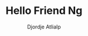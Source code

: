 ---
title: "Hello Friend Ng"
github: https://github.com/rhazdon/hugo-theme-hello-friend-ng
demo: https://themes.gohugo.io/theme/hugo-theme-hello-friend-ng/
author: Djordje Atlialp
ssg:
  - Hugo
cms:
  - NoCms
---